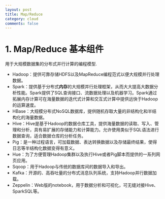 ```yaml
---
layout: post
title: Map/Reduce
category: cloud
comments: false
---
```

# 1. Map/Reduce 基本组件

用于大规模数据集的分布式并行计算的编程模型.

- Hadoop：提供可靠存储HDFS以及MapReduce编程范式以便大规模并行处理数据。
- Spark：提供基于分布式**内存**的大规模并行处理框架，从而大大提高大数据分析性能。Spark提供了SQL查询接口、流数据处理以及机器学习。Spark通过拓展内存计算可在海量数据的迭代式计算和交互式计算中提供远快于Hadoop的运算速度。
- HBase：大规模分布式NoSQL数据库，提供随机存取大量的非结构化和半结构化的海量数据。
- Hive：Hive是基于Hadoop的数据仓库工具，提供海量数据的读取、写入、管理和分析，具有易扩展的存储能力和计算能力。允许使用类似于SQL语法进行数据查询，适合数据仓库的分析任务。
- Pig：是一种过程语言，可加载数据、表达转换数据以及存储最终结果，使得日志等半结构化数据变得有意义。
- Hue：为了方便管理Hadoop集群以及执行Hive或者Pig脚本而提供的一系列网页应用。
- Sqoop：用于Hadoop与传统的数据库间的数据导入和导出。
- Kafka：开源的、高吞吐量的分布式消息队列系统，支持Hadoop并行数据加载。
- Zeppelin：Web版的notebook，用于数据分析和可视化，可无缝对接Hive、SparkSQL等。